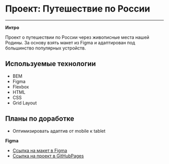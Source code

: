 # Проект: Путешествие по России

---

**Интро**

Проект о путешествии по России через живописные места нашей Родины. За основу взять макет из Figma и адаптирован под большинство популярных устройств.

## Используемые технологии

* BEM
* Figma
* Flexbox
* HTML
* CSS
* Grid Layout

**Планы по доработке**
---
* Оптимизировать адаптив от mobile к tablet

**Figma**

* [Ссылка на макет в Figma](https://www.figma.com/file/5S2WSbEFL6awjVWJ0NWL8Q/Sprint-3_-Russia-_-desktop-mobile?node-id=28503%3A0)
* [Ссылка на проект в GitHubPages](https://metalass21.github.io/russian-travel/)

